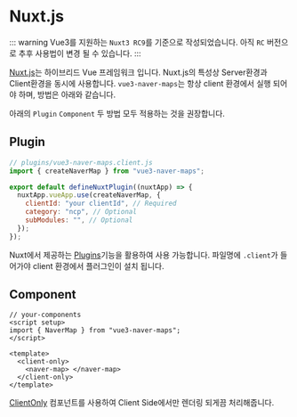 # Nuxt.js

::: warning
Vue3를 지원하는 `Nuxt3 RC9`를 기준으로 작성되었습니다. 아직 `RC` 버전으로 추후 사용법이 변경 될 수 있습니다.
:::

[Nuxt.js](https://v3.nuxtjs.org/)는 하이브리드 Vue 프레임워크 입니다. Nuxt.js의 특성상 Server환경과 Client환경을 동시에 사용합니다. `vue3-naver-maps`는 항상 client 환경에서 실행 되어야 하며, 방법은 아래와 같습니다.

아래의 `Plugin` `Component` 두 방법 모두 적용하는 것을 권장합니다.

## Plugin

```javascript
// plugins/vue3-naver-maps.client.js
import { createNaverMap } from "vue3-naver-maps";

export default defineNuxtPlugin((nuxtApp) => {
  nuxtApp.vueApp.use(createNaverMap, {
    clientId: "your clientId", // Required
    category: "ncp", // Optional
    subModules: "", // Optional
  });
});
```

Nuxt에서 제공하는 [Plugins](https://v3.nuxtjs.org/guide/directory-structure/plugins#vue-plugins)기능을 활용하여 사용 가능합니다. 파일명에 `.client`가 들어가야 client 환경에서 플러그인이 설치 됩니다.

## Component

```vue
// your-components
<script setup>
import { NaverMap } from "vue3-naver-maps";
</script>

<template>
  <client-only>
    <naver-map> </naver-map>
  </client-only>
</template>
```

[ClientOnly](https://v3.nuxtjs.org/guide/directory-structure/components#clientonly-component) 컴포넌트를 사용하여 Client Side에서만 렌더링 되게끔 처리해줍니다.
